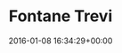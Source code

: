 ---
title:		"Fontane Trevi"
type:		"photos"
mediatype:		"upload"
location:		"Rome, Italy"
date:		"2016-01-08 16:34:29+00:00"
album:		"city"
filename:		"fontane-trevi.md"
series:		"rome"
cl_public_id:		"city/fontane_trevi"
cl_version:		1497000306
format:		"tiff"
bytes:		7479208
width:		2158
height:		1440
colours:
- "#8B6F5D"
- "#BE9C84"
- "#3C2A20"
- "#150802"
- "#D1BAA7"
- "#7C694F"
- "#3F3422"
- "#8C7A6E"
exposure_mode:		"Auto"
program:		"Aperture-priority AE"
aperture:		"5.6"
focal_length:		"45.0 mm"
iso:		"320"
shutter_speed:		"1/250"
metering:		"Multi-segment"
flash:		"Off, Did not fire"
white_balance:		"Custom"
colour_temp:		"6800"
has_crop:		"false"
orientation:		"Horizontal (normal)"
camera_model:		"NIKON D800"
lens_info:		"24-70mm f/2.8"
artist: "Matt Finucane"
x_resolution:		"300"
y_resolution:		"300"
---